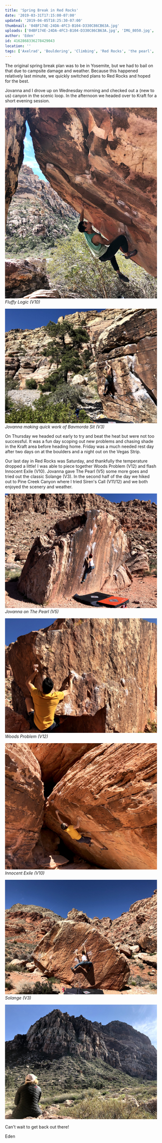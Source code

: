 ```yaml
---
title: 'Spring Break in Red Rocks'
date: '2019-03-31T17:15:00-07:00'
updated: '2019-04-05T18:25:30-07:00'
thumbnail: '04BF174E-24DA-4FC3-B104-D330C86CB63A.jpg'
uploads: ['04BF174E-24DA-4FC3-B104-D330C86CB63A.jpg', 'IMG_8050.jpg', 'IMG_8076.jpg', 'IMG_4192.jpg', 'IMG_4195.jpg', 'IMG_8083.jpg', 'IMG_8099.jpg']
author: 'Eden'
id: 4162868336278429043
location: ''
tags: ['Axelrad', 'Bouldering', 'Climbing', 'Red Rocks', 'the pearl', 'woods problem']
---
```


The original spring break plan was to be in Yosemite, but we had to bail on that due to campsite damage and weather. Because this happened relatively last minute, we quickly switched plans to Red Rocks and hoped for the best.

Jovanna and I drove up on Wednesday morning and checked out a (new to us) canyon in the scenic loop. In the afternoon we headed over to Kraft for a short evening session.

![image alt](uploads/04BF174E-24DA-4FC3-B104-D330C86CB63A.jpg)*Fluffy Logic (V10)*

![image alt](uploads/IMG_8050.jpg)*Jovanna making quick work of Bavmorda Sit (V3)*

On Thursday we headed out early to try and beat the heat but were not too successful. It was a fun day scoping out new problems and chasing shade in the Kraft area before heading home. Friday was a much needed rest day after two days on at the boulders and a night out on the Vegas Strip.

Our last day in Red Rocks was Saturday, and thankfully the temperature dropped a little! I was able to piece together Woods Problem (V12) and flash Innocent Exile (V10). Jovanna gave The Pearl (V5) some more goes and tried out the classic Solange (V3). In the second half of the day we hiked out to Pine Creek Canyon where I tried Siren's Call (V11/12) and we both enjoyed the scenery and weather.

![image alt](uploads/IMG_8076.jpg)*Jovanna on The Pearl (V5)*

![image alt](uploads/IMG_4192.jpg)*Woods Problem (V12)*

![image alt](uploads/IMG_4195.jpg)*Innocent Exile (V10)*

![image alt](uploads/IMG_8083.jpg)*Solange (V3)*

![image alt](uploads/IMG_8099.jpg)

Can't wait to get back out there!

Eden
